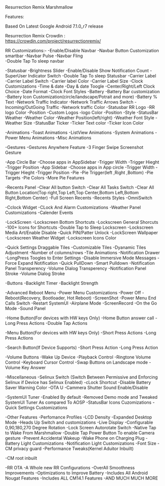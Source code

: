 
Resurrection Remix Marshmallow
 
Features:

Based On Latest Google Android 7.1.0_r7 release

Resurrection Remix Crowdin : https://crowdin.com/project/resurrectionremix/

RR Customizations:-
        -Enable/Disable Navbar
        -Navbar Button Customization smartbar
        -Navbar Pulse 
        -Navbar Fling            
        -Double Tap To sleep navbar
 
-Statusbar
        -Brightness Slider
        -Enable/Disable Show Notification Count
        -SuperUser Indicator Switch
        -Double Tap To sleep Statusbar
        -Carrier Label  
                -Carrier Label Switch
                -Carrier label Color
                -Carrier Label Size
                -Clock Customizations
                -Time & date
                -Day & date Toogle
                -Center/Right/Left Clock Choice
                -Date Format
                -Clock Font Styles
        -Battery
                -Battery Bar customization
                -Battery Icon Customization(circle/landscape/Potrait and more)
                -Battery % Text
        -Network Traffic Indicator
                -Network Traffic Arrows Switch
                -Incoming/OutGoing Traffic
        -Network traffic Color
        -Statusbar RR Logo
                -RR logo Color
                -Position
        -Custom Logos
                -logo Color
                -Position
                -Style
        -StatusBar Weather
                -Weather Color
                -Weather Position(left/right)
                -Weather Font Style
                -Weather Size
        -StatusBar Ticker
                -Ticker Text color
                -Ticker Icon Color
 
-Animations
        -Toast Animations
        -ListView Animations
        -System Animations
        -Power Menu Animations
        -Misc Animations
 
-Gestures
-Gestures Anywhere Feature
-3 Finger Swipe Screenshot Gesture
 
-App Circle Bar
        -Choose apps in AppSidebar
        -Trigger Width
        -Trigger Hieght
        -Trigger Position
-App Sidebar
        -Choose apps in App circle
        -Trigger Width
        -Trigger Hieght
        -Trigger Position
-Pie
       -Pie Trigger(left ,Right ,Bottom)
       -Pie Targets
       -Pie Colors
       -More Pie Features
 
-Recents Panel
        -Clear All button Switch
        -Clear All Tasks Switch
        -Clear All Button Location(Top right,Top Left,Top Center,Bottom Left,Bottom Right,Bottom Center)
        -Full Screen Recents
        -Recents Styles
        -OmniSwitch
 
-Cclock Widget
        -CLock And Alarm Customizations
        -Weather Panel Customizations
        -Calender Events
 
-LockScreen
        -Lockscreen Bottom Shortcuts
        -Lockscreen General Shorcuts
                -100+ Icons for Shortcuts
        -Double Tap to Sleep Lockscreen
        -Lockscreen Media Art/Enable Disable
        -Quick PIN/Patter Unlock
        -LockScreen Wallpaper
        -Lockscreen Weather Widget
        -Lockscreen Icons Color
 
-Quick Settings Draggable Tiles
                -Customizable Tiles
                -Dyanamic Tiles Adjustment
                -Number of columns/rows
                -Tile Animations
-Notification Drawer
        -LongPress Toogles to Enter Settings
        -Disable Immersive Mode Messages
        -Force Expand Notification
        -Quick PullDown
        -Smart Pulldown
        -Notification Panel Transperency
        -Volume Dialog Transperency
        -Notification Panel Stroke
        -Volume Dialog Stroke
 
-Buttons
        -Backlight Timer
        -Backlight Strength
 
-Advanced Reboot Menu
-Power Menu Customizations
        -Power Off
        -Reboot(Recovery, Bootloader, Hot Reboot)
        -ScreenShot
        -Power Menu End Calls Switch
        -Restart SystemUI
        -Airplane Mode
        -ScreenRecord
        -On the Go Mode
        -Sound Panel
 
-Home Button(For devices with HW keys Only)
        -Home Button answer call
        -Long Press Actions
        -Double Tap Actions
 
-Menu Button(For devices with HW keys Only)
        -Short Press Actions
        -Long Press Actions
 
-Search Button(If Device Supports)
        -Short Press Action
        -Long Press Action
 
-Volume Buttons
        -Wake Up Device
        -Playback Control
        -Ringtone Volume Control
        -Keyboard Cursor Control
        -Swap Buttons on Landscape mode
        -Volume Key Answer
 
-Miscellaneous
        -Selinux Switch (Switch Between Permissive and Enforcing Selinux if Device has Selinux Enabled)
        -cLock Shortcut
        -Disable Battery Saver Warning Color
        -OTA U
        -Cammera Shutter Sound Enable/Disable
 
-SystemUI Tuner
        -Enabled By default
        -Removed Demo mode and Tweaked SystemUI Tuner As compared To AOSP
        -StatusBar Icons Cuzomizations
        -Quick Settings Customizations
 
-Other Features
        -Perfomance Profiles
        -LCD Density
        -Expanded Desktop Mode
        -Heads Up Switch and customizations
        -Live Display
        -Configurable 0,90,180,270 Degree Rotation
        -Lock Screen Autorotate Switch
        -Native Tap to Wake From Marshmallow
        -Double Tap Power Button To enable Camera gesture
        -Prevent Accidental Wakeup
        -Wake Phone on Charging Plug
        -Battery Light Customizations
        -Notification Light Customizations
        -Font Size
        -CM privacy guard
        -Performance Tweaks(Kernel Aduitor Inbuilt)
 
-CM root inbuilt
 
-RR OTA
-A Whole new RR Configurations 
-OverAll Smoothness Improvements
-Optimizations to Improve Battery
-Includes All Android Nougat Features
-Includes ALL CM14.1 Features
-AND MUCH MUCH MORE
